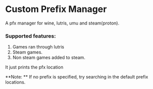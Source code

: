 # Custom Prefix Manager
A pfx manager for wine, lutris, umu and steam(proton).

### Supported features:
1. Games ran through lutris
2. Steam games.
3. Non steam games added to steam.

It just prints the pfx location


**Note: ** If no prefix is specified, try searching in the default prefix locations.
